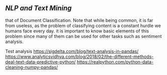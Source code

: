 *NLP and Text Mining*
------------------------------------------------
that of Document Classification. 
Note that while being common, it is far from useless, as the problem of classifying content is a constant hurdle we humans face every day.
it is important to know basic elements of this problem since many of them can be used for other tasks such as sentiment analysis.


Test analysis
https://sigdelta.com/blog/text-analysis-in-pandas/
https://www.analyticsvidhya.com/blog/2018/02/the-different-methods-deal-text-data-predictive-python/
https://realpython.com/python-data-cleaning-numpy-pandas/
